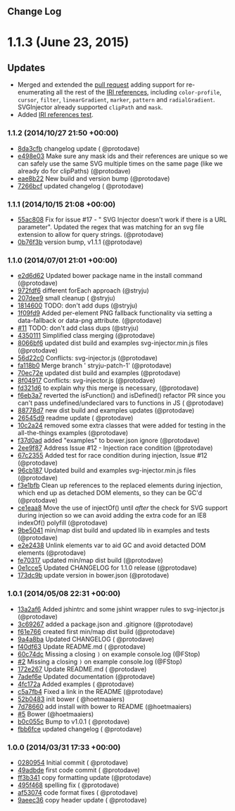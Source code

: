 ## Change Log

<a name="1.1.3"></a>

# 1.1.3 (June 23, 2015)

## Updates

- Merged and extended the [pull request](https://github.com/iconic/SVGInjector/pull/24) adding support for
  re-enumerating all the rest of the [IRI references](http://www.w3.org/TR/SVG/linking.html#processingIRI), including
  `color-profile`, `cursor`, `filter`, `linearGradient`, `marker`, `pattern` and `radialGradient`. SVGInjector already
  supported `clipPath` and `mask`.
- Added [IRI references test](https://github.com/iconic/SVGInjector/tree/master/tests/iri-attribute-defs).

### 1.1.2 (2014/10/27 21:50 +00:00)

- [8da3cfb](https://github.com/iconic/SVGInjector/commit/8da3cfbf239b286c6046f7cd1f80261690ad9a5d) changelog update (
  @protodave)
- [e498e03](https://github.com/iconic/SVGInjector/commit/e498e03eb2c40d3907c5cddb035a1705bfa5f384) Make sure any mask
  ids and their references are unique so we can safely use the same SVG multiple times on the same page (like we already
  do for clipPaths) (@protodave)
- [eae8b22](https://github.com/iconic/SVGInjector/commit/eae8b2268f5cc3a1430f76a318b7eac3c31fdc3d) New build and version
  bump (@protodave)
- [7266bcf](https://github.com/iconic/SVGInjector/commit/7266bcf7eeda3e4c33d2fa15bc9365ea57985959) updated changelog (
  @protodave)

### 1.1.1 (2014/10/15 21:08 +00:00)

- [55ac808](https://github.com/iconic/SVGInjector/commit/55ac808b03bf691d69230359d2436156def0d0bd) Fix for issue #17 - "
  SVG Injector doesn't work if there is a URL parameter". Updated the regex that was matching for an svg file extension
  to allow for query strings. (@protodave)
- [0b76f3b](https://github.com/iconic/SVGInjector/commit/0b76f3b82529757508d0fb7a9fba582089f16abe) version bump,
  v1.1.1 (@protodave)

### 1.1.0 (2014/07/01 21:01 +00:00)

- [e2d6d62](https://github.com/iconic/SVGInjector/commit/e2d6d626560911154257367d629e6a59d6e239b2) Updated bower package
  name in the install command (@protodave)
- [972fdf6](https://github.com/iconic/SVGInjector/commit/972fdf62f98ee2c68c8c8f132c2e2f64867581ff) different forEach
  approach (@stryju)
- [207dee9](https://github.com/iconic/SVGInjector/commit/207dee91f44423c8396d8c8f157c22d37834bb72) small cleanup (
  @stryju)
- [1814600](https://github.com/iconic/SVGInjector/commit/18146006fc751a484aff0ecba473b0d7ef276a7d) TODO: don't add
  dups (@stryju)
- [1f09fd9](https://github.com/iconic/SVGInjector/commit/1f09fd944b32071cf6cb00448806085fda474e87) Added per-element PNG
  fallback functionality via setting a data-fallback or data-png attribute. (@protodave)
- [#11](https://null/iconic/SVGInjector/pull/11) TODO: don't add class dups (@stryju)
- [4350111](https://github.com/iconic/SVGInjector/commit/43501118d127c678dbe5adb951ec7b88d4f7ff5b) Simplified class
  merging (@protodave)
- [8066bf6](https://github.com/iconic/SVGInjector/commit/8066bf60026ec8c98af36d30a2cd3f1c3cbb65a2) updated dist build
  and examples svg-injector.min.js files (@protodave)
- [56d22c0](https://github.com/iconic/SVGInjector/commit/56d22c06b02cfc6faae090a2943f38a060e07eff) Conflicts:
  svg-injector.js (@protodave)
- [fa118b0](https://github.com/iconic/SVGInjector/commit/fa118b0f8df40885ebe0c2698f1749ad36b46a75) Merge branch '
  stryju-patch-1' (@protodave)
- [70ec72e](https://github.com/iconic/SVGInjector/commit/70ec72e1901e33c3687d25b1ce93af6632a0f1a0) updated dist build
  and examples (@protodave)
- [8f04917](https://github.com/iconic/SVGInjector/commit/8f04917452f0ad18903ea0281c4be04716f5977b) Conflicts:
  svg-injector.js (@protodave)
- [fd321d6](https://github.com/iconic/SVGInjector/commit/fd321d61f8108fedb49c34d3b6bfb6c7ae65ca16) to explain why this
  merge is necessary, (@protodave)
- [f6eb3a7](https://github.com/iconic/SVGInjector/commit/f6eb3a740dc2884d96a1b97156b1926933544ac1) reverted the
  isFunction() and isDefined() refactor PR since you can't pass undefined/undeclared vars to functions in JS (
  @protodave)
- [88778d7](https://github.com/iconic/SVGInjector/commit/88778d7a9491af523d48ece8595c6abd8f8e8430) new dist build and
  examples updates (@protodave)
- [26545d9](https://github.com/iconic/SVGInjector/commit/26545d96dc3a889c35350a79f98a89ed2473f1d4) readme update (
  @protodave)
- [10c2a24](https://github.com/iconic/SVGInjector/commit/10c2a244e50a1680001ad657803cfcd92b76f055) removed some extra
  classes that were added for testing in the all-the-things examples (@protodave)
- [f37d0ad](https://github.com/iconic/SVGInjector/commit/f37d0adafc1ecc90e3e6cf0cca4525b752276321) added "examples" to
  bower.json ignore (@protodave)
- [2ee9f87](https://github.com/iconic/SVGInjector/commit/2ee9f87c8ba0a8c97eddfcb8d64006c603a7bbf5) Address Issue #12 -
  Injection race condition (@protodave)
- [67c2355](https://github.com/iconic/SVGInjector/commit/67c2355f260c8f277efa9983ceeb01160c48e56a) Added test for race
  condition during injection, Issue #12 (@protodave)
- [96cb187](https://github.com/iconic/SVGInjector/commit/96cb187a14e14dfda303612d1b66d8477643d9c8) Updated build and
  examples svg-injector.min.js files (@protodave)
- [f3e1bfb](https://github.com/iconic/SVGInjector/commit/f3e1bfb77358ca6404c3aeffea9aae316cc5d919) Clean up references
  to the replaced elements during injection, which end up as detached DOM elements, so they can be GC'd (@protodave)
- [ce1eaa8](https://github.com/iconic/SVGInjector/commit/ce1eaa84eef55776926799818c4f8fcdbe43725a) Move the use of
  injectOf() until _after_ the check for SVG support during injection so we can avoid adding the extra code for an IE8
  indexOf() polyfill (@protodave)
- [9be5041](https://github.com/iconic/SVGInjector/commit/9be50413b67bff29d9fc799c0553dbee06fb2fad) min/map dist build
  and updated lib in examples and tests (@protodave)
- [e2e2438](https://github.com/iconic/SVGInjector/commit/e2e24383f97a60adbc64cfe546f21813964f9bd9) Unlink elements var
  to aid GC and avoid detacted DOM elements (@protodave)
- [fe70317](https://github.com/iconic/SVGInjector/commit/fe703175448b3ba2768b8425eebf7f01ee3ae2c8) updated min/map dist
  build (@protodave)
- [0e1cce5](https://github.com/iconic/SVGInjector/commit/0e1cce5e792358bc0ce4ac3158cd3e77e10c5245) Updated CHANGELOG for
  1.1.0 release (@protodave)
- [173dc9b](https://github.com/iconic/SVGInjector/commit/173dc9b9c205c8ff1441391d3fb70e7172caf162) update version in
  bower.json (@protodave)

### 1.0.1 (2014/05/08 22:31 +00:00)

- [13a2af6](https://github.com/iconic/SVGInjector/commit/13a2af6af1bd61dab6b1ff34c84c7d6f6fd79dcf) Added jshintrc and
  some jshint wrapper rules to svg-injector.js (@protodave)
- [3c69267](https://github.com/iconic/SVGInjector/commit/3c692679056e3270b97e0718d50255983b05e8e5) added a package.json
  and .gitignore (@protodave)
- [f61e766](https://github.com/iconic/SVGInjector/commit/f61e766220e3c70e98704b265d653977a96344a7) created first min/map
  dist build (@protodave)
- [9a4a8ba](https://github.com/iconic/SVGInjector/commit/9a4a8ba8910fc991a76ac889b43bbf1993571321) Updated CHANGELOG (
  @protodave)
- [f40df63](https://github.com/iconic/SVGInjector/commit/f40df632f1e413eb1bdcfa2a036ad845edba7af3) Update README.md (
  @protodave)
- [60c74dc](https://github.com/iconic/SVGInjector/commit/60c74dc119c24e6ae160c86031be0128da625979) Missing a closing `)`
  on example console.log (@FStop)
- [#2](https://null/iconic/SVGInjector/pull/2) Missing a closing `)` on example console.log (@FStop)
- [172e267](https://github.com/iconic/SVGInjector/commit/172e267b7cd119728070003675e0a6453df32442) Update README.md (
  @protodave)
- [7adef6e](https://github.com/iconic/SVGInjector/commit/7adef6e409bef6e490524f33b831eab2089e39eb) Updated
  documentation (@protodave)
- [4fc172a](https://github.com/iconic/SVGInjector/commit/4fc172a2d54b7ed02e5dd42165b970db398bb4ff) Added examples (
  @protodave)
- [c5a7fb4](https://github.com/iconic/SVGInjector/commit/c5a7fb40e379b566c7577f0f3b9b1c00d2c7278c) Fixed a link in the
  README (@protodave)
- [52b0483](https://github.com/iconic/SVGInjector/commit/52b0483e913fe89c1aeafefd6d3399ab75f77b07) init bower (
  @hoetmaaiers)
- [7d78660](https://github.com/iconic/SVGInjector/commit/7d786602a1b62c327a21cbaaf9a9bef36e772fe6) add install with
  bower to README (@hoetmaaiers)
- [#5](https://null/iconic/SVGInjector/pull/5) Bower (@hoetmaaiers)
- [b0c055c](https://github.com/iconic/SVGInjector/commit/b0c055c778430878e8a12ce14389c9812fbe9ffc) Bump to v1.0.1 (
  @protodave)
- [fbb6fce](https://github.com/iconic/SVGInjector/commit/fbb6fce1c9670c160f2c23638e759ed6fa304225) updated changelog (
  @protodave)

### 1.0.0 (2014/03/31 17:33 +00:00)

- [0280954](https://github.com/iconic/SVGInjector/commit/02809541241ab8ebf88135124bac2be27d9e2538) Initial commit (
  @protodave)
- [49adbde](https://github.com/iconic/SVGInjector/commit/49adbde371b3d9d7fcdaab411d01a976a46ef41c) first code commit (
  @protodave)
- [ff3b341](https://github.com/iconic/SVGInjector/commit/ff3b34194cab2a4655463c7d2f3cabbd242fcb28) copy formatting
  update (@protodave)
- [495f468](https://github.com/iconic/SVGInjector/commit/495f4681485831140d417003eac7b734430ab388) spelling fix (
  @protodave)
- [af53074](https://github.com/iconic/SVGInjector/commit/af530747f8039ddabb41d5238a5cd120d4989a51) code format fixes (
  @protodave)
- [9aeec36](https://github.com/iconic/SVGInjector/commit/9aeec3623a33770ddebdfbe54c6585e0d63a60e3) copy header update (
  @protodave)
